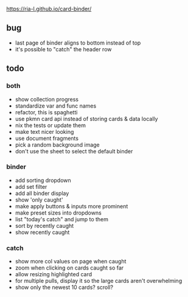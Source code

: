 https://ria-l.github.io/card-binder/

## bug

- last page of binder aligns to bottom instead of top
- it's possible to "catch" the header row

## todo

### both

- show collection progress
- standardize var and func names
- refactor, this is spaghetti
- use pkmn card api instead of storing cards & data locally
- nix the tests or update them
- make text nicer looking
- use document fragments
- pick a random background image
- don't use the sheet to select the default binder

### binder

- add sorting dropdown
- add set filter
- add all binder display
- show 'only caught'
- make apply buttons & inputs more prominent
- make preset sizes into dropdowns
- list "today's catch" and jump to them
- sort by recently caught
- show recently caught

### catch

- show more col values on page when caught
- zoom when clicking on cards caught so far
- allow resizing highlighted card
- for multiple pulls, display it so the large cards aren't overwhelming
- show only the newest 10 cards? scroll?